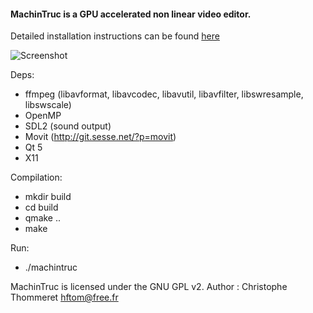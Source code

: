 #### MachinTruc is a GPU accelerated non linear video editor.

Detailed installation instructions can be found [here](http://machintruc.hftom.fr/forum/index.php)

![Screenshot](http://hftom.fr/machintruc-sshot.jpg)



Deps:
- ffmpeg (libavformat, libavcodec, libavutil, libavfilter, libswresample, libswscale)
- OpenMP
- SDL2 (sound output)
- Movit (http://git.sesse.net/?p=movit)
- Qt 5
- X11

Compilation:
- mkdir build
- cd build
- qmake ..
- make

Run:
- ./machintruc


MachinTruc is licensed under the GNU GPL v2.
Author : Christophe Thommeret <hftom@free.fr>